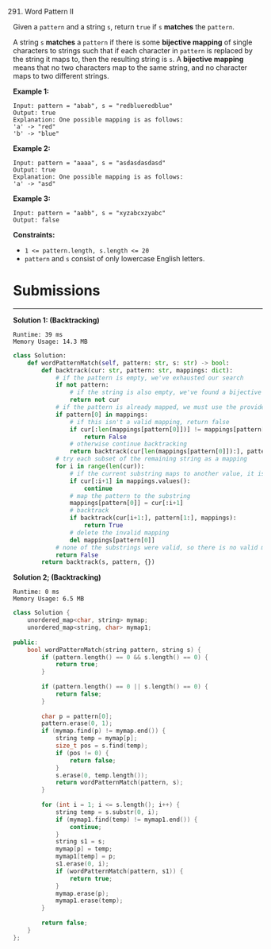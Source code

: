 291. Word Pattern II

Given a `pattern` and a string `s`, return `true` if `s` **matches** the `pattern`.

A string `s` **matches** a `pattern` if there is some **bijective mapping** of single characters to strings such that if each character in `pattern` is replaced by the string it maps to, then the resulting string is `s`. A **bijective mapping** means that no two characters map to the same string, and no character maps to two different strings.

 

**Example 1:**
```
Input: pattern = "abab", s = "redblueredblue"
Output: true
Explanation: One possible mapping is as follows:
'a' -> "red"
'b' -> "blue"
```

**Example 2:**
```
Input: pattern = "aaaa", s = "asdasdasdasd"
Output: true
Explanation: One possible mapping is as follows:
'a' -> "asd"
```

**Example 3:**
```
Input: pattern = "aabb", s = "xyzabcxzyabc"
Output: false
```

**Constraints:**

* `1 <= pattern.length, s.length <= 20`
* `pattern` and `s` consist of only lowercase English letters.

# Submissions
---
**Solution 1: (Backtracking)**
```
Runtime: 39 ms
Memory Usage: 14.3 MB
```
```python
class Solution:
    def wordPatternMatch(self, pattern: str, s: str) -> bool:
        def backtrack(cur: str, pattern: str, mappings: dict):
            # if the pattern is empty, we've exhausted our search
            if not pattern:
                # if the string is also empty, we've found a bijective mapping
                return not cur
            # if the pattern is already mapped, we must use the provided mapping
            if pattern[0] in mappings:
                # if this isn't a valid mapping, return false
                if cur[:len(mappings[pattern[0]])] != mappings[pattern[0]]:
                    return False
                # otherwise continue backtracking
                return backtrack(cur[len(mappings[pattern[0]]):], pattern[1:], mappings)
            # try each subset of the remaining string as a mapping
            for i in range(len(cur)):
                # if the current substring maps to another value, it isn't valid
                if cur[:i+1] in mappings.values():
                    continue
                # map the pattern to the substring
                mappings[pattern[0]] = cur[:i+1]
                # backtrack
                if backtrack(cur[i+1:], pattern[1:], mappings):
                    return True
                # delete the invalid mapping
                del mappings[pattern[0]]
            # none of the substrings were valid, so there is no valid mapping
            return False
        return backtrack(s, pattern, {})
```

**Solution 2; (Backtracking)**
```
Runtime: 0 ms
Memory Usage: 6.5 MB
```
```c++
class Solution {
    unordered_map<char, string> mymap;
    unordered_map<string, char> mymap1;
    
public:
    bool wordPatternMatch(string pattern, string s) {
        if (pattern.length() == 0 && s.length() == 0) {
            return true;
        }
        
        if (pattern.length() == 0 || s.length() == 0) {
            return false;
        }
        
        char p = pattern[0];
        pattern.erase(0, 1);
        if (mymap.find(p) != mymap.end()) {
            string temp = mymap[p];
            size_t pos = s.find(temp);
            if (pos != 0) {
                return false;
            }
            s.erase(0, temp.length());
            return wordPatternMatch(pattern, s);
        }
        
        for (int i = 1; i <= s.length(); i++) {
            string temp = s.substr(0, i);
            if (mymap1.find(temp) != mymap1.end()) {
                continue;
            }
            string s1 = s;
            mymap[p] = temp;
            mymap1[temp] = p;
            s1.erase(0, i);
            if (wordPatternMatch(pattern, s1)) {
                return true;
            }
            mymap.erase(p);
            mymap1.erase(temp);
        }
        
        return false;
    }
};
```
